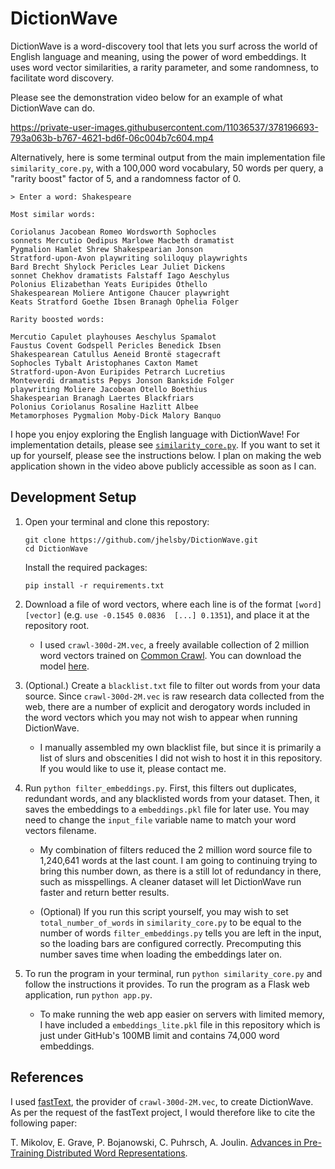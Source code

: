 # DictionWave 

DictionWave is a word-discovery tool that lets you surf across the world of English language and meaning, using the power of word embeddings. It uses word vector similarities, a rarity parameter, and some randomness, to facilitate word discovery.

Please see the demonstration video below for an example of what DictionWave can do.

https://private-user-images.githubusercontent.com/11036537/378196693-793a063b-b767-4621-bd6f-06c004b7c604.mp4

Alternatively, here is some terminal output from the main implementation file `similarity_core.py`, with a 100,000 word vocabulary, 50 words per query, a "rarity boost" factor of 5, and a randomness factor of 0. 

```
> Enter a word: Shakespeare

Most similar words:

Coriolanus Jacobean Romeo Wordsworth Sophocles 
sonnets Mercutio Oedipus Marlowe Macbeth dramatist 
Pygmalion Hamlet Shrew Shakespearian Jonson
Stratford-upon-Avon playwriting soliloquy playwrights
Bard Brecht Shylock Pericles Lear Juliet Dickens
sonnet Chekhov dramatists Falstaff Iago Aeschylus
Polonius Elizabethan Yeats Euripides Othello
Shakespearean Moliere Antigone Chaucer playwright
Keats Stratford Goethe Ibsen Branagh Ophelia Folger

Rarity boosted words:

Mercutio Capulet playhouses Aeschylus Spamalot
Faustus Covent Godspell Pericles Benedick Ibsen
Shakespearean Catullus Aeneid Brontë stagecraft
Sophocles Tybalt Aristophanes Caxton Mamet
Stratford-upon-Avon Euripides Petrarch Lucretius 
Monteverdi dramatists Pepys Jonson Bankside Folger
playwriting Moliere Jacobean Otello Boethius 
Shakespearian Branagh Laertes Blackfriars
Polonius Coriolanus Rosaline Hazlitt Albee
Metamorphoses Pygmalion Moby-Dick Malory Banquo
```

I hope you enjoy exploring the English language with DictionWave! For implementation details, please see [`similarity_core.py`](./similarity_core.py). If you want to set it up for yourself, please see the instructions below. I plan on making the web application shown in the video above publicly accessible as soon as I can.

## Development Setup

1. Open your terminal and clone this repostory:
    ```
    git clone https://github.com/jhelsby/DictionWave.git 
    cd DictionWave
    ```

    Install the required packages:
    ```
    pip install -r requirements.txt
    ```

2. Download a file of word vectors, where each line is of the format `[word] [vector]` (e.g. `use -0.1545 0.0836  [...] 0.1351`), and place it at the repository root. 

    * I used `crawl-300d-2M.vec`, a freely available collection of 2 million word vectors trained on [Common Crawl](https://en.wikipedia.org/wiki/Common_Crawl). You can download the model [here](https://fasttext.cc/docs/en/english-vectors.html).

3. (Optional.) Create a `blacklist.txt` file to filter out words from your data source. Since `crawl-300d-2M.vec` is raw research data collected from the web, there are a number of explicit and derogatory words included in the word vectors which you may not wish to appear when running DictionWave.

    *  I manually assembled my own blacklist file, but since it is primarily a list of slurs and obscenities I did not wish to host it in this repository. If you would like to use it, please contact me.

4. Run `python filter_embeddings.py`. First, this filters out duplicates, redundant words, and any blacklisted words from your dataset. Then, it saves the embeddings to a `embeddings.pkl` file for later use. You may need to change the `input_file` variable name to match your word vectors filename.

    * My combination of filters reduced the 2 million word source file to 1,240,641 words at the last count. I am going to continuing trying to bring this number down, as there is a still lot of redundancy in there, such as misspellings. A cleaner dataset will let DictionWave run faster and return better results.
    
    * (Optional) If you run this script yourself, you may wish to set `total_number_of_words` in `similarity_core.py` to be equal to the number of words `filter_embeddings.py` tells you are left in the input, so the loading bars are configured correctly. Precomputing this number saves time when loading the embeddings later on.

5. To run the program in your terminal, run `python similarity_core.py` and follow the instructions it provides. To run the program as a Flask web application, run `python app.py`.

    * To make running the web app easier on servers with limited memory, I have included a `embeddings_lite.pkl` file in this repository which is just under GitHub's 100MB limit and contains 74,000 word embeddings.

## References

I used [fastText](https://fasttext.cc/), the provider of `crawl-300d-2M.vec`, to create DictionWave. As per the request of the fastText project, I would therefore like to cite the following paper:

T. Mikolov, E. Grave, P. Bojanowski, C. Puhrsch, A. Joulin. [Advances in Pre-Training Distributed Word Representations](https://arxiv.org/abs/1712.09405).